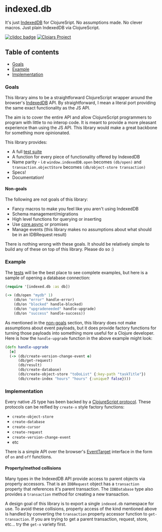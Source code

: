 # indexed.db

It's just [IndexedDB](https://developer.mozilla.org/en-US/docs/Web/API/IndexedDB_API) for ClojureSript. No assumptions made. No clever macros. Just plain IndexedDB via ClojureScript.


[![cljdoc badge](https://cljdoc.org/badge/com.github.brianium/indexed.db)](https://cljdoc.org/d/com.github.brianium/indexed.db/CURRENT) [![Clojars Project](https://img.shields.io/clojars/v/com.github.brianium/indexed.db.svg)](https://clojars.org/com.github.brianium/indexed.db)


## Table of contents

- [Goals](#goals)
- [Example](#example)
- [Implementation](#implementation)

### Goals

This library aims to be a straightforward ClojureScript wrapper around the browser's [IndexedDB](https://developer.mozilla.org/en-US/docs/Web/API/IndexedDB_API) API. By straightforward, I mean a literal port providing the same exact functionality as the JS API.


The aim is to cover the entire API and allow ClojureScript programmers to program with little to no interop code. It is meant to provide a more pleasant experience than using the JS API. This library would make a great backbone for something more opinionated.

This library provides:
* A full [test suite](https://brianium.github.io/indexed.db/)
* A function for every piece of functionality offered by IndexedDB
* Name parity - i.e `window.indexedDB.open` becomes `(db/open)` and `transaction.objectStore` becomes `(db/object-store transaction)`
* Specs!
* Documentation!

#### Non-goals

The following are not goals of this library:

* Fancy macros to make you feel like you aren't using IndexedDB
* Schema management/migrations
* High level functions for querying or inserting
* Use [core.async](https://github.com/clojure/core.async) or promises
* Manage events (this library makes no assumptions about what should be in an IDBRequest result)

There is nothing wrong with these goals. It should be relatively simple to build any of these on top of this library. Please do so :)

### Example

The [tests](test/indexed/db) will be the best place to see complete examples, but here is a sample of opening a database connection:

```clojure
(require '[indexed.db :as db])

(-> (db/open "mydb" 1)
    (db/on "error" handle-error)
    (db/on "blocked" handle-blocked)
    (db/on "upgradeneeded" handle-upgrade)
    (db/on "success" handle-success))
```

As mentioned in the [non-goals](#non-goals) section, this library does not make assumptions about event payloads, but it does
provide factory functions for turning those payloads into something more useful for a Clojure developer. Here is how the `handle-upgrade` function in the above example might look:

```clojure
(defn handle-upgrade
  [e]
  (-> (db/create-version-change-event e)
      (db/get-request)
      (db/result)
      (db/create-database)
      (db/create-object-store "toDoList" {:key-path "taskTitle"})
      (db/create-index "hours" "hours" {:unique? false})))
```

### Implementation

Every native JS type has been backed by a [ClojureScript protocol](src/indexed/db/impl/protocols.cljs). These protocols can be reified by `create-x` style factory functions:

- `create-object-store`
- `create-database`
- `create-cursor`
- `create-request`
- `create-version-change-event`
- etc

There is a simple API over the browser's [EventTarget](https://developer.mozilla.org/en-US/docs/Web/API/EventTarget) interface in the form of `on` and `off` functions.

#### Property/method collisions

Many types in the IndexedDB API provide access to parent objects via property accessors. That is an `IDBRequest` object has a `transaction` property that references it's parent transaction. The `IDBDatabase` type also provides a `transaction` method for creating a new transaction.

A design goal of this library is to export a single `indexed.db` namespace for use. To avoid these collisions, property access of the kind mentioned above is handled by converting the `transaction` property accessor function to `get-transaction`. If you are trying to get a parent transaction, request, store, etc... try the `get-x` variety first.
